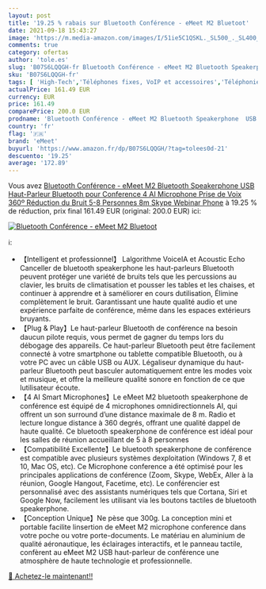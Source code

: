 ```yaml
---
layout: post
title: '19.25 % rabais sur Bluetooth Conférence - eMeet M2 Bluetoot'
date: 2021-09-18 15:43:27
image: 'https://m.media-amazon.com/images/I/51ie5C1QSKL._SL500_._SL400_.jpg'
comments: true
category: ofertas
author: 'tole.es'
slug: 'B07S6LQQGH-fr Bluetooth Conférence - eMeet M2 Bluetooth Speakerphone USB...'
sku: 'B07S6LQQGH-fr'
tags: [ 'High-Tech','Téléphones fixes, VoIP et accessoires','Téléphonie sur Internet - VoIP','emeet', ]
actualPrice: 161.49 EUR
currency: EUR
price: 161.49
comparePrice: 200.0 EUR
prodname: 'Bluetooth Conférence - eMeet M2 Bluetooth Speakerphone  USB Haut-Parleur Bluetooth pour Conference  4 AI Microphone  Prise de Voix 360º  Réduction du Bruit  5-8 Personnes  8m  Skype  Webinar  Phone'
country: 'fr'
flag: '🇫🇷'
brand: 'eMeet'
buyurl: 'https://www.amazon.fr/dp/B07S6LQQGH/?tag=tolees0d-21'
descuento: '19.25'
average: '172.89'
---
```


Vous avez [Bluetooth Conférence - eMeet M2 Bluetooth Speakerphone  USB Haut-Parleur Bluetooth pour Conference  4 AI Microphone  Prise de Voix 360º  Réduction du Bruit  5-8 Personnes  8m  Skype  Webinar  Phone](https://www.amazon.fr/dp/B07S6LQQGH/?tag=tolees0d-21)  à  19.25 % de réduction, prix final  161.49 EUR (original: 200.0 EUR) ici:

[![Bluetooth Conférence - eMeet M2 Bluetoot](https://m.media-amazon.com/images/I/51ie5C1QSKL._SL500_._SL400_.jpg)](https://www.amazon.fr/dp/B07S6LQQGH/?tag=tolees0d-21)

ℹ️:

- 【Intelligent et professionnel】 Lalgorithme VoiceIA et Acoustic Echo Canceller de bluetooth speakerphone les haut-parleurs Bluetooth peuvent protéger une variété de bruits tels que les percussions au clavier, les bruits de climatisation et pousser les tables et les chaises, et continuer à apprendre et à saméliorer en cours dutilisation, Élimine complètement le bruit. Garantissant une haute qualité audio et une expérience parfaite de conférence, même dans les espaces extérieurs bruyants.
- 【Plug & Play】Le haut-parleur Bluetooth de conférence na besoin daucun pilote requis, vous permet de gagner du temps lors du débogage des appareils. Ce haut-parleur Bluetooth peut être facilement connecté à votre smartphone ou tablette compatible Bluetooth, ou à votre PC avec un câble USB ou AUX. Légaliseur dynamique du haut-parleur Bluetooth peut basculer automatiquement entre les modes voix et musique, et offre la meilleure qualité sonore en fonction de ce que lutilisateur écoute.
- 【4 AI Smart Microphones】Le eMeet M2 bluetooth speakerphone de conférence est équipé de 4 microphones omnidirectionnels AI, qui offrent un son surround d’une distance maximale de 8 m. Radio et lecture longue distance à 360 degrés, offrant une qualité dappel de haute qualité. Ce bluetooth speakerphone de conférence est idéal pour les salles de réunion accueillant de 5 à 8 personnes
- 【Compatibilité Excellente】Le bluetooth speakerphone de conférence est compatible avec plusieurs systèmes dexploitation (Windows 7, 8 et 10, Mac OS, etc). Ce Microphone conference a été optimisé pour les principales applications de conférence (Zoom, Skype, WebEx, Aller à la réunion, Google Hangout, Facetime, etc). Le conférencier est personnalisé avec des assistants numériques tels que Cortana, Siri et Google Now, facilement les utilisant via les boutons tactiles de bluetooth speakerphone.
- 【Conception Unique】Ne pèse que 300g. La conception mini et portable facilite linsertion de eMeet M2 microphone conference dans votre poche ou votre porte-documents. Le matériau en aluminium de qualité aéronautique, les éclairages interactifs, et le panneau tactile, confèrent au eMeet M2 USB haut-parleur de conférence une atmosphère de haute technologie et professionnelle.

[🛒 Achetez-le maintenant!!](https://www.amazon.fr/dp/B07S6LQQGH/?tag=tolees0d-21)
